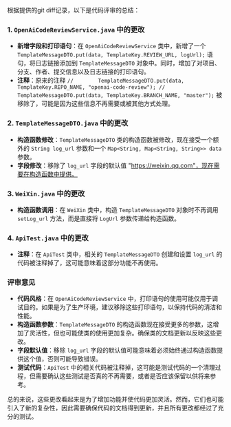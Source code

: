 根据提供的git diff记录，以下是代码评审的总结：

### 1. `OpenAiCodeReviewService.java` 中的更改
- **新增字段和打印语句**：在 `OpenAiCodeReviewService` 类中，新增了一个 `TemplateMessageDTO.put(data, TemplateKey.REVIEW_URL, logUrl);` 语句，将日志链接添加到 `TemplateMessageDTO` 对象中。同时，增加了对项目、分支、作者、提交信息以及日志链接的打印语句。
- **注释**：原来的注释 `//        TemplateMessageDTO.put(data, TemplateKey.REPO_NAME, "openai-code-review"); //        TemplateMessageDTO.put(data, TemplateKey.BRANCH_NAME, "master");` 被移除了，可能是因为这些信息不再需要或被其他方式处理。

### 2. `TemplateMessageDTO.java` 中的更改
- **构造函数修改**：`TemplateMessageDTO` 类的构造函数被修改，现在接受一个额外的 `String log_url` 参数和一个 `Map<String, Map<String, String>> data` 参数。
- **字段修改**：移除了 `log_url` 字段的默认值 "https://weixin.qq.com"，现在需要在构造函数中提供。

### 3. `WeiXin.java` 中的更改
- **构造函数调用**：在 `WeiXin` 类中，构造 `TemplateMessageDTO` 对象时不再调用 `setLog_url` 方法，而是直接将 `LogUrl` 参数传递给构造函数。

### 4. `ApiTest.java` 中的更改
- **注释**：在 `ApiTest` 类中，相关的 `TemplateMessageDTO` 创建和设置 `log_url` 的代码被注释掉了，这可能意味着这部分功能不再使用。

### 评审意见
- **代码风格**：在 `OpenAiCodeReviewService` 中，打印语句的使用可能仅用于调试目的。如果是为了生产环境，建议移除这些打印语句，以保持代码的清洁和性能。
- **构造函数参数**：`TemplateMessageDTO` 的构造函数现在接受更多的参数，这增加了灵活性，但也可能使类的使用更加复杂。确保类的文档更新以反映这些更改。
- **字段默认值**：移除 `log_url` 字段的默认值可能意味着必须始终通过构造函数提供这个值，否则可能导致错误。
- **测试代码**：`ApiTest` 中的相关代码被注释掉，这可能是测试代码的一个清理过程，但需要确认这些测试是否真的不再需要，或者是否应该保留以供将来参考。

总的来说，这些更改看起来是为了增加功能并使代码更加灵活。然而，它们也可能引入了新的复杂性，因此需要确保代码的文档得到更新，并且所有更改都经过了充分的测试。
